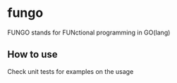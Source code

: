 # fungo
FUNGO stands for FUNctional programming in GO(lang)

## How to use

Check unit tests for examples on the usage